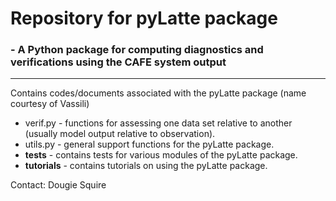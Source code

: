 # **Repository for pyLatte package** #
### - A Python package for computing diagnostics and verifications using the CAFE system output 

--------------------------
Contains codes/documents associated with the pyLatte package (name courtesy of Vassili)
* verif.py - functions for assessing one data set relative to another (usually model output relative to observation).
* utils.py - general support functions for the pyLatte package. 
* **tests** - contains tests for various modules of the pyLatte package.
* **tutorials** - contains tutorials on using the pyLatte package.

Contact: Dougie Squire

